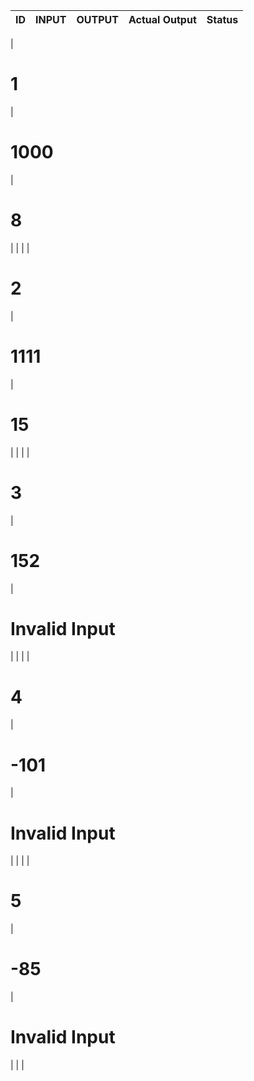 
| ID | INPUT | OUTPUT | Actual Output | Status |
| --- | --- | --- | --- | --- |
|
# 1
 |
# 1000
 |
# 8
 |
 |
 |
|
# 2
 |
# 1111
 |
# 15
 |
 |
 |
|
# 3
 |
# 152
 |
# Invalid Input
 |
 |
 |
|
# 4
 |
# -101
 |
# Invalid Input
 |
 |
 |
|
# 5
 |
# -85
 |
# Invalid Input
 |
 |
 |
